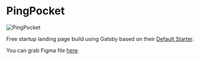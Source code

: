 # PingPocket
![PingPocket](https://cldup.com/hKeqzjy-KY.jpg "PingPocket")  

Free startup landing page build using Gatsby based on their [Default Starter](https://github.com/gatsbyjs/gatsby-starter-default).  

You can grab Figma file [here](https://www.figma.com/community/file/865974955094967251/Boxframey).
